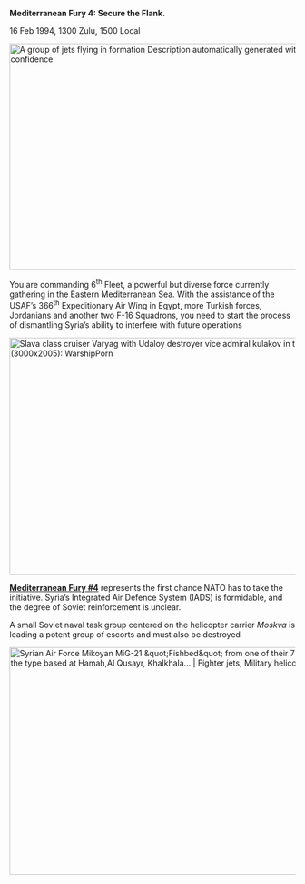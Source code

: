 **Mediterranean Fury 4: Secure the Flank.**

16 Feb 1994, 1300 Zulu, 1500 Local

<img src="/assets\images\aar\mf\mf4\media\image1.jpeg" style="width:6.5in;height:4.14861in" alt="A group of jets flying in formation Description automatically generated with medium confidence" />

You are commanding 6<sup>th</sup> Fleet, a powerful but diverse force
currently gathering in the Eastern Mediterranean Sea. With the
assistance of the USAF’s 366<sup>th</sup> Expeditionary Air Wing in
Egypt, more Turkish forces, Jordanians and another two F-16 Squadrons,
you need to start the process of dismantling Syria’s ability to
interfere with future operations

<img src="/assets\images\aar\mf\mf4\media\image2.jpeg" style="width:6.5in;height:4.34444in" alt="Slava class cruiser Varyag with Udaloy destroyer vice admiral kulakov in the background (3000x2005): WarshipPorn" />

**<u>Mediterranean Fury \#4</u>** represents the first chance NATO has
to take the initiative. Syria’s Integrated Air Defence System (IADS) is
formidable, and the degree of Soviet reinforcement is unclear.

A small Soviet naval task group centered on the helicopter carrier
*Moskva* is leading a potent group of escorts and must also be destroyed

<img src="/assets\images\aar\mf\mf4\media\image3.jpeg" style="width:6.4375in;height:4.16667in" alt="Syrian Air Force Mikoyan MiG-21 &amp;quot;Fishbed&amp;quot; from one of their 7 squadrons of the type based at Hamah,Al Qusayr, Khalkhala… | Fighter jets, Military helicopter, Mig 21" />

